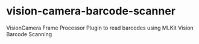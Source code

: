 # vision-camera-barcode-scanner
 VisionCamera Frame Processor Plugin to read barcodes using MLKit Vision Barcode Scanning
